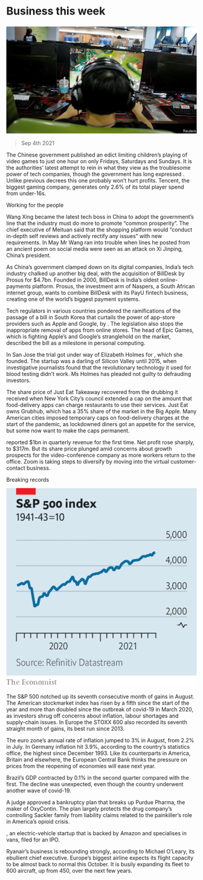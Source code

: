 ###### 

# Business this week 

#####  

![image](images/20210904_wwp501.jpg) 

> Sep 4th 2021 

The Chinese government published an edict limiting children’s playing of video games to just one hour on only Fridays, Saturdays and Sundays. It is the authorities’ latest attempt to rein in what they view as the troublesome power of tech companies, though the government has long expressed . Unlike previous decrees this one probably won’t hurt profits. Tencent, the biggest gaming company, generates only 2.6% of its total player spend from under-16s.

Working for the people


Wang Xing became the latest tech boss in China to adopt the government’s line that the industry must do more to promote “common prosperity”. The chief executive of Meituan said that the shopping platform would “conduct in-depth self reviews and actively rectify any issues” with new requirements. In May Mr Wang ran into trouble when lines he posted from an ancient poem on social media were seen as an attack on Xi Jinping, China’s president.

As China’s government clamped down on its digital companies, India’s tech industry chalked up another big deal, with the acquisition of BillDesk by Prosus for $4.7bn. Founded in 2000, BillDesk is India’s oldest online-payments platform. Prosus, the investment arm of Naspers, a South African internet group, wants to combine BillDesk with its PayU fintech business, creating one of the world’s biggest payment systems.

Tech regulators in various countries pondered the ramifications of the passage of a bill in South Korea that curtails the power of app-store providers such as Apple and Google, by . The legislation also stops the inappropriate removal of apps from online stores. The head of Epic Games, which is fighting Apple’s and Google’s stranglehold on the market, described the bill as a milestone in personal computing.

In San Jose the trial got under way of Elizabeth Holmes for , which she founded. The startup was a darling of Silicon Valley until 2015, when investigative journalists found that the revolutionary technology it used for blood testing didn’t work. Ms Holmes has pleaded not guilty to defrauding investors.

The share price of Just Eat Takeaway recovered from the drubbing it received when New York City’s council extended a cap on the amount that food-delivery apps can charge restaurants to use their services. Just Eat owns Grubhub, which has a 35% share of the market in the Big Apple. Many American cities imposed temporary caps on food-delivery charges at the start of the pandemic, as lockdowned diners got an appetite for the service, but some now want to make the caps permanent.

 reported $1bn in quarterly revenue for the first time. Net profit rose sharply, to $317m. But its share price plunged amid concerns about growth prospects for the video-conference company as more workers return to the office. Zoom is taking steps to diversify by moving into the virtual customer-contact business.

Breaking records

![image](images/20210904_WWC119.png) 


The S&amp;P 500 notched up its seventh consecutive month of gains in August. The American stockmarket index has risen by a fifth since the start of the year and more than doubled since the outbreak of covid-19 in March 2020, as investors shrug off concerns about inflation, labour shortages and supply-chain issues. In Europe the STOXX 600 also recorded its seventh straight month of gains, its best run since 2013.

The euro zone’s annual rate of inflation jumped to 3% in August, from 2.2% in July. In Germany inflation hit 3.9%, according to the country’s statistics office, the highest since December 1993. Like its counterparts in America, Britain and elsewhere, the European Central Bank thinks the pressure on prices from the reopening of economies will ease next year.

Brazil’s GDP contracted by 0.1% in the second quarter compared with the first. The decline was unexpected, even though the country underwent another wave of covid-19.

A judge approved a bankruptcy plan that breaks up Purdue Pharma, the maker of OxyContin. The plan largely protects the drug company’s controlling Sackler family from liability claims related to the painkiller’s role in America’s opioid crisis.

, an electric-vehicle startup that is backed by Amazon and specialises in vans, filed for an IPO.

Ryanair’s business is rebounding strongly, according to Michael O’Leary, its ebullient chief executive. Europe’s biggest airline expects its flight capacity to be almost back to normal this October. It is busily expanding its fleet to 600 aircraft, up from 450, over the next few years.

